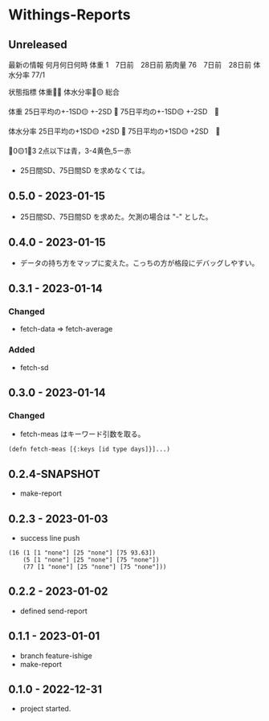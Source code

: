 # Withings-Reports

## Unreleased

最新の情報
何月何日何時
体重 1　7日前　28日前
筋肉量 76　7日前　28日前
体水分率 77/1

状態指標
体重🔵🔵
体水分率🔵🟡
総合

体重
25日平均の+-1SD🟡 +-2SD  🔴
75日平均の+-1SD🟡 +-2SD　🔴

体水分率
25日平均の+1SD🟡 +2SD  🔴
75日平均の+1SD🟡 +2SD　🔴

🔵0🟡1🔴3
 2点以下は青，3-4黄色,5ー赤

- 25日間SD、75日間SD を求めなくては。

## 0.5.0 - 2023-01-15
- 25日間SD、75日間SD を求めた。欠測の場合は "-" とした。

## 0.4.0 - 2023-01-15
- データの持ち方をマップに変えた。こっちの方が格段にデバッグしやすい。

## 0.3.1 - 2023-01-14
### Changed
- fetch-data => fetch-average
### Added
- fetch-sd

## 0.3.0 - 2023-01-14
### Changed
- fetch-meas はキーワード引数を取る。
```
(defn fetch-meas [{:keys [id type days]}]...)
```

## 0.2.4-SNAPSHOT
- make-report

## 0.2.3 - 2023-01-03
- success line push
```
(16 (1 [1 "none"] [25 "none"] [75 93.63])
    (5 [1 "none"] [25 "none"] [75 "none"])
    (77 [1 "none"] [25 "none"] [75 "none"]))
```

## 0.2.2 - 2023-01-02
- defined send-report

## 0.1.1 - 2023-01-01
- branch feature-ishige
- make-report

## 0.1.0 - 2022-12-31
- project started.
